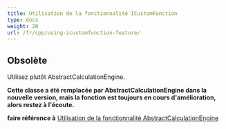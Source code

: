 ```yaml
---
title: Utilisation de la fonctionnalité ICustomFunction
type: docs
weight: 20
url: /fr/cpp/using-icustomfunction-feature/
---
```

##  **Obsolète**
Utilisez plutôt AbstractCalculationEngine.

**Cette classe a été remplacée par AbstractCalculationEngine dans la nouvelle version, mais la fonction est toujours en cours d'amélioration, alors restez à l'écoute.**

**faire référence à** [Utilisation de la fonctionnalité AbstractCalculationEngine](../using-abstractcalculationengine-feature/)

